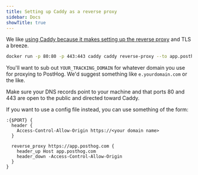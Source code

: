 ```yaml
---
title: Setting up Caddy as a reverse proxy
sidebar: Docs
showTitle: true
---
```


We like [using Caddy because it makes setting up the reverse proxy](https://caddyserver.com/docs/quick-starts/reverse-proxy) and TLS a breeze.

```bash
docker run -p 80:80 -p 443:443 caddy caddy reverse-proxy --to app.posthog.com:443 --from <YOUR_TRACKING_DOMAIN> --change-host-header
```

You'll want to sub out `YOUR_TRACKING_DOMAIN` for whatever domain you use for proxying to PostHog. We'd suggest something like `e.yourdomain.com` or the like.

Make sure your DNS records point to your machine and that ports 80 and 443 are open to the public and directed toward Caddy.

If you want to use a config file instead, you can use something of the form:

```
:{$PORT} {
  header {
    Access-Control-Allow-Origin https://<your domain name>
  }

  reverse_proxy https://app.posthog.com {
    header_up Host app.posthog.com
    header_down -Access-Control-Allow-Origin
  }
}
```
